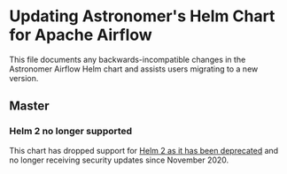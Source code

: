 # Updating Astronomer's Helm Chart for Apache Airflow

This file documents any backwards-incompatible changes in the Astronomer Airflow Helm chart and
assists users migrating to a new version.

## Master

### Helm 2 no longer supported

This chart has dropped support for [Helm 2 as it has been deprecated](https://helm.sh/blog/helm-v2-deprecation-timeline/) and no longer receiving security updates since November 2020.
